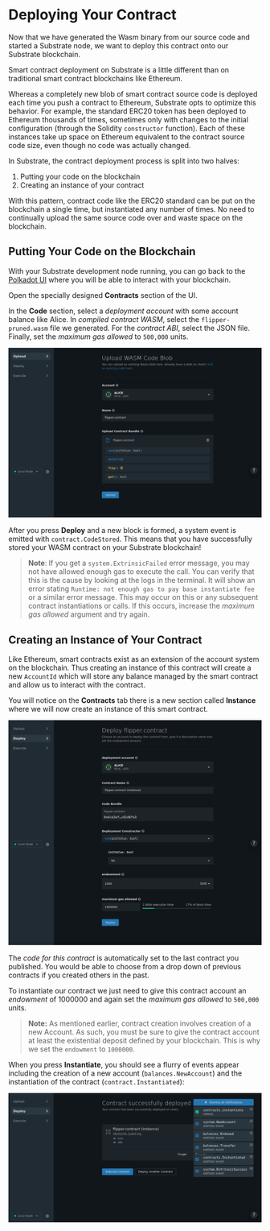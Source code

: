Deploying Your Contract
===

Now that we have generated the Wasm binary from our source code and started a Substrate node, we want to deploy this contract onto our Substrate blockchain.

Smart contract deployment on Substrate is a little different than on traditional smart contract blockchains like Ethereum.

Whereas a completely new blob of smart contract source code is deployed each time you push a contract to Ethereum, Substrate opts to optimize this behavior. For example, the standard ERC20 token has been deployed to Ethereum thousands of times, sometimes only with changes to the initial configuration (through the Solidity `constructor` function). Each of these instances take up space on Ethereum equivalent to the contract source code size, even though no code was actually changed.

In Substrate, the contract deployment process is split into two halves:

1. Putting your code on the blockchain
2. Creating an instance of your contract

With this pattern, contract code like the ERC20 standard can be put on the blockchain a single time, but instantiated any number of times. No need to continually upload the same source code over and waste space on the blockchain.

## Putting Your Code on the Blockchain

With your Substrate development node running, you can go back to the [Polkadot UI](https://polkadot.js.org/apps/) where you will be able to interact with your blockchain.

Open the specially designed **Contracts** section of the UI.

In the **Code** section, select a _deployment account_ with some account balance like Alice. In _compiled contract WASM_, select the `flipper-pruned.wasm` file we generated. For the _contract ABI_, select the JSON file. Finally, set the _maximum gas allowed_ to `500,000` units.

![Contracts code page for deploying Flipper](./assets/flipper-code-page.png)

After you press **Deploy** and a new block is formed, a system event is emitted with `contract.CodeStored`. This means that you have successfully stored your WASM contract on your Substrate blockchain!

> **Note**: If you get a `system.ExtrinsicFailed` error message, you may not have allowed enough gas to execute the call.  You can verify that this is the cause by looking at the logs in the terminal. It will show an error stating `Runtime: not enough gas to pay base instantiate fee` or a similar error message.  This may occur on this or any subsequent contract instantiations or calls.  If this occurs, increase the _maximum gas allowed_ argument and try again.

## Creating an Instance of Your Contract

Like Ethereum, smart contracts exist as an extension of the account system on the blockchain. Thus creating an instance of this contract will create a new `AccountId` which will store any balance managed by the smart contract and allow us to interact with the contract.

You will notice on the **Contracts** tab there is a new section called **Instance** where we will now create an instance of this smart contract.

![An image of the Contracts Instance Page](./assets/flipper-instance-page.png)

The _code for this contract_ is automatically set to the last contract you published. You would be able to choose from a drop down of previous contracts if you created others in the past.

To instantiate our contract we just need to give this contract account an _endowment_ of 1000000 and again set the _maximum gas allowed_ to `500,000` units.

> **Note:** As mentioned earlier, contract creation involves creation of a new Account. As such, you must be sure to give the contract account at least the existential deposit defined by your blockchain. This is why we set the `endowment` to `1000000`.

When you press **Instantiate**, you should see a flurry of events appear including the creation of a new account (`balances.NewAccount`) and the instantiation of the contract (`contract.Instantiated`):

![An image of events from instantiation of Flipper](./assets/flipper-instance-events.png)
